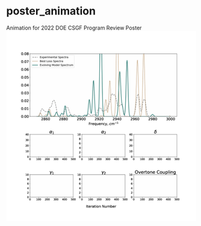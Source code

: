 # poster_animation
Animation for 2022 DOE CSGF Program Review Poster
![propyl_benzene](https://github.com/Jezrielle/poster_animation/blob/main/animated_fig5.gif)

